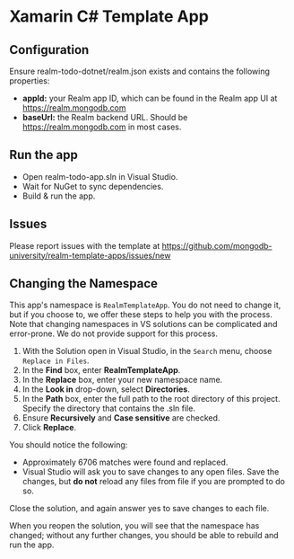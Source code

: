 ﻿# Xamarin C# Template App

## Configuration

Ensure realm-todo-dotnet/realm.json exists and contains the following properties:

- **appId:** your Realm app ID, which can be found in the Realm app UI at https://realm.mongodb.com
- **baseUrl:** the Realm backend URL. Should be https://realm.mongodb.com in most cases.

## Run the app

- Open realm-todo-app.sln in Visual Studio.
- Wait for NuGet to sync dependencies.
- Build & run the app.

## Issues

Please report issues with the template at https://github.com/mongodb-university/realm-template-apps/issues/new

## Changing the Namespace

This app's namespace is ``RealmTemplateApp``. You do not need to change it, but if
you choose to, we offer these steps to help you with the process. Note that changing
namespaces in VS solutions can be complicated and error-prone. We do not provide
support for this process.

1. With the Solution open in Visual Studio, in the ``Search`` menu,
   choose ``Replace in Files``.
2. In the **Find** box, enter **RealmTemplateApp**.
3. In the **Replace** box, enter your new namespace name.
4. In the **Look in** drop-down, select **Directories**.
5. In the **Path** box, enter the full path to the root directory of this project.
   Specify the directory that contains the .sln file.
6. Ensure **Recursively** and **Case sensitive** are checked.
7. Click **Replace**.

You should notice the following:

- Approximately 6706 matches were found and replaced.
- Visual Studio will ask you to save changes to any open files. Save
  the changes, but **do not** reload any files from file if you are prompted to do so.

Close the solution, and again answer yes to save changes to each file.

When you reopen the solution, you will see that the namespace has changed;
without any further changes, you should be able to rebuild and run the app.

